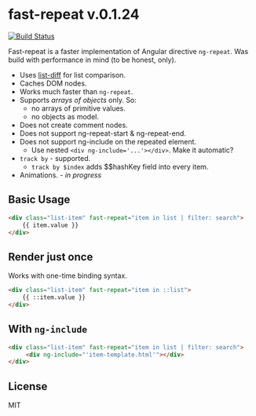 # fast-repeat v.0.1.24
[![Build Status](https://travis-ci.org/fantasticMrFox/ng-repeat-fast.svg?branch=master)](https://travis-ci.org/fantasticMrFox/ng-repeat-fast)

Fast-repeat is a faster implementation 
of Angular directive `ng-repeat`.
Was build with performance in mind (to be honest, only).

* Uses [list-diff](https://github.com/fantasticMrFox/list-diff) for list comparison.
* Caches DOM nodes.
* Works much faster than `ng-repeat`.
* Supports *arrays of objects* only. So:
    * no arrays of primitive values.
    * no objects as model.
* Does not create comment nodes.
* Does not support ng-repeat-start & ng-repeat-end.
* Does not support ng-include on the repeated element.
    * Use nested `<div ng-include='...'></div>`. Make it automatic?
* `track by` - supported.
    * `track by $index` adds $$hashKey field into every item.
* Animations. - *in progress*
    
## Basic Usage
```html
<div class="list-item" fast-repeat="item in list | filter: search">
    {{ item.value }}
</div>
```

## Render just once

Works with one-time binding syntax.

```html
<div class="list-item" fast-repeat="item in ::list">
    {{ ::item.value }}
</div>
```

## With `ng-include`
```html
<div class="list-item" fast-repeat="item in list | filter: search">
     <div ng-include="'item-template.html'"></div>
</div>
```

## License
MIT
